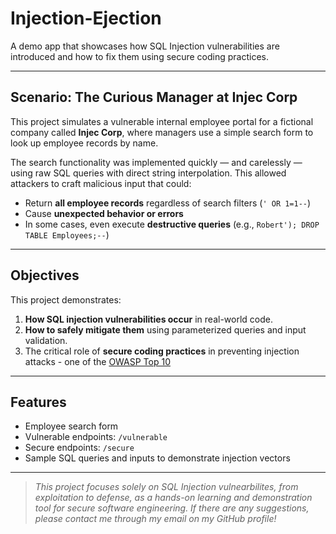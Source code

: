 # Injection-Ejection
A demo app that showcases how SQL Injection vulnerabilities are introduced and how to fix them using secure coding practices.

---

## Scenario: The Curious Manager at Injec Corp

This project simulates a vulnerable internal employee portal for a fictional company called **Injec Corp**, where managers use a simple search form to look up employee records by name.

The search functionality was implemented quickly — and carelessly — using raw SQL queries with direct string interpolation. This allowed attackers to craft malicious input that could:

- Return **all employee records** regardless of search filters (`' OR 1=1--`)
- Cause **unexpected behavior or errors**
- In some cases, even execute **destructive queries** (e.g., `Robert'); DROP TABLE Employees;--`)

---

## Objectives

This project demonstrates:
1. **How SQL injection vulnerabilities occur** in real-world code.
2. **How to safely mitigate them** using parameterized queries and input validation.
2. The critical role of **secure coding practices** in preventing injection attacks - one of the [OWASP Top 10](https://owasp.org/Top10/A03_2021-Injection/)

---

## Features
- Employee search form
- Vulnerable endpoints: `/vulnerable`
- Secure endpoints: `/secure`
- Sample SQL queries and inputs to demonstrate injection vectors

---

> *This project focuses solely on SQL Injection vulnearbilites, from exploitation to defense, as a hands-on learning and demonstration tool for secure software engineering. If there are any suggestions, please contact me through my email on my GitHub profile!*